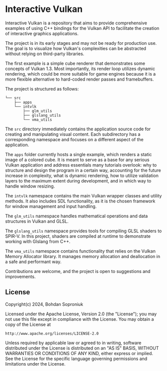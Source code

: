 ﻿# Interactive Vulkan

Interactive Vulkan is a repository that aims to provide comprehensive examples of using C++ bindings for the Vulkan API
to facilitate the creation of interactive graphics applications.

The project is in its early stages and may not be ready for production use.
The goal is to visualize how Vulkan's complexities can be abstracted without relying on third-party libraries.

The first example is a simple cube renderer that demonstrates some concepts of Vulkan 1.3.
Most importantly, its render loop utilizes dynamic rendering, which could be more suitable for game engines because
it is a more flexible alternative to hard-coded render passes and framebuffers.

The project is structured as follows:

```
└── src
	├── apps
    └── intvlk
        ├── glm_utils
        ├── glslang_utils
        └── vma_utils
```

The `src` directory immediately contains the application source code for creating and manipulating visual content.
Each subdirectory has a corresponding namespace and focuses on a different aspect of the application.

The `apps` folder currently hosts a single example, which renders a static image of a colored cube. It is meant to
serve as a base for any serious Vulkan application and address essentials many tutorials overlook: why to structure and
design the program in a certain way, accounting for the future increase in complexity, what is dynamic rendering, how
to utilize validation layers to the maximum extent during development, and in which way to handle window resizing.

The `intvlk` namespace contains the main Vulkan wrapper classes and utility methods.
It also includes SDL functionality, as it is the chosen framework for window management and input handling.

The `glm_utils` namespace handles mathematical operations and data structures in Vulkan and GLSL.

The `glslang_utils` namespace provides tools for compiling GLSL shaders to SPIR-V.
In this project, shaders are compiled at runtime to demonstrate working with Glslang from C++.

The `vma_utils` namespace contains functionality that relies on the Vulkan Memory Allocator library.
It manages memory allocation and deallocation in a safe and performant way.

Contributions are welcome, and the project is open to suggestions and improvements.

## License

Copyright(c) 2024, Bohdan Soproniuk

Licensed under the Apache License, Version 2.0 (the "License");
you may not use this file except in compliance with the License.
You may obtain a copy of the License at

    http://www.apache.org/licenses/LICENSE-2.0

Unless required by applicable law or agreed to in writing, software
distributed under the License is distributed on an "AS IS" BASIS,
WITHOUT WARRANTIES OR CONDITIONS OF ANY KIND, either express or implied.
See the License for the specific language governing permissions and
limitations under the License.
